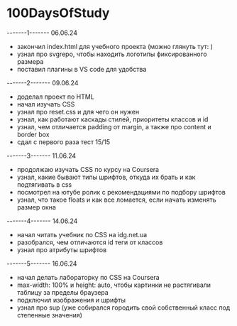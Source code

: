 # 100DaysOfStudy

-------1-------
06.06.24
- закончил index.html для учебного проекта (можно глянуть тут: )
- узнал про svgrepo, чтобы находить логотипы фиксированного размера
- поставил плагины в VS code для удобства

-------2-------
09.06.24
- доделал проект по HTML
- начал изучать CSS
- узнал про reset.css и для чего он нужен
- узнал, как работают каскады стилей, приоритеты классов и id
- узнал, чем отличается padding от margin, а также про content и border box
- сдал с первого раза тест 15/15

-------3-------
11.06.24
- продолжаю изучать CSS по курсу на Coursera
- узнал, какие бывают типы шрифтов, откуда их брать и как подтягивать в css
- посмотрел на ютубе ролик с рекомендациями по подбору шрифтов
- узнал, что такое floats и как все ломается, если начать изменять размер окна

-------4-------
14.06.24
- начал читать учебник по CSS на idg.net.ua
- разобрался, чем отличаются id теги от классов
- узнал про атрибуты шрифтов

-------5-------
16.06.24
- начал делать лабораторку по CSS на Coursera
- max-width: 100% и height: auto, чтобы картинки не растягивали таблицу за пределы браузера
- подключил изображения и шрифты
- узнал про sup (уже собирался городить свой собственный класс под степенные значения)
